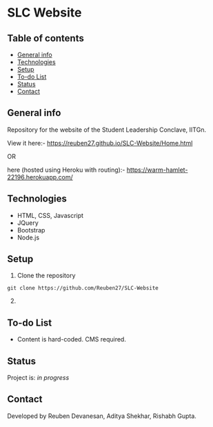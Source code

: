 # SLC Website

## Table of contents
* [General info](#general-info)
* [Technologies](#technologies)
* [Setup](#setup)
* [To-do List](#to-do-list)
* [Status](#status)
* [Contact](#contact)

## General info
Repository for the website of the Student Leadership Conclave, IITGn.

View it here:- https://reuben27.github.io/SLC-Website/Home.html

OR

here (hosted using Heroku with routing):- https://warm-hamlet-22196.herokuapp.com/


## Technologies
* HTML, CSS, Javascript
* JQuery
* Bootstrap
* Node.js

## Setup
1. Clone the repository

`git clone https://github.com/Reuben27/SLC-Website`

2. 


## To-do List
* Content is hard-coded. CMS required.

## Status
Project is: _in progress_

## Contact
Developed by Reuben Devanesan, Aditya Shekhar, Rishabh Gupta.

